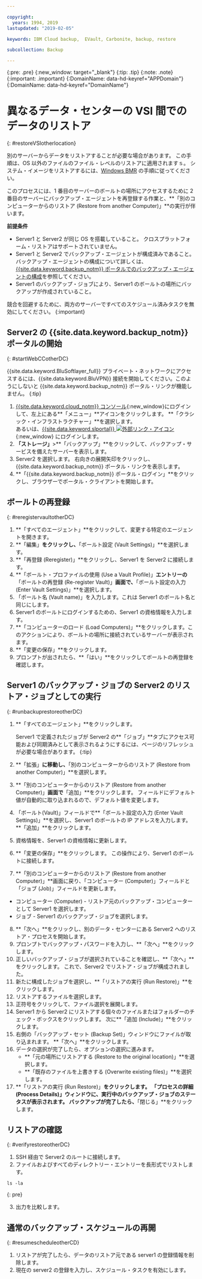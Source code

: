```yaml
---

copyright:
  years: 1994, 2019
lastupdated: "2019-02-05"

keywords: IBM Cloud backup,  EVault, Carbonite, backup, restore

subcollection: Backup

---
```

{:pre: .pre}
{:new_window: target="_blank"}
{:tip: .tip}
{:note: .note}
{:important: .important}
{:DomainName: data-hd-keyref="APPDomain"}
{:DomainName: data-hd-keyref="DomainName"}

# 異なるデータ・センターの VSI 間でのデータのリストア
{: #restoreVSIotherlocation}

別のサーバーからデータをリストアすることが必要な場合があります。 この手順は、OS 以外のファイルのファイル・レベルのリストアに適用されますｓ。 システム・イメージをリストアするには、[Windows BMR](/docs/infrastructure/Backup?topic=Backup-restoreBMR) の手順に従ってください。

このプロセスには、1 番目のサーバーのボールトの場所にアクセスするために 2 番目のサーバーにバックアップ・エージェントを再登録する作業と、**「別のコンピューターからのリストア (Restore from another Computer)」**の実行が伴います。

**前提条件**

- Server1 と Server2 が同じ OS を搭載していること。 クロスプラットフォーム・リストアはサポートされていません。
- Server1 と Server2 でバックアップ・エージェントが構成済みであること。 バックアップ・エージェントの構成について詳しくは、[{{site.data.keyword.backup_notm}} ポータルでのバックアップ・エージェントの構成](/docs/infrastructure/Backup?topic=Backup-gettingstarted#gettingstarted)を参照してください。
- Server1 のバックアップ・ジョブにより、Server1 のボールトの場所にバックアップが作成されていること。

競合を回避するために、両方のサーバーですべてのスケジュール済みタスクを無効にしてください。
{:important}

## Server2 の {{site.data.keyword.backup_notm}} ポータルの開始
{: #startWebCCotherDC}

{{site.data.keyword.BluSoftlayer_full}} プライベート・ネットワークにアクセスするには、{{site.data.keyword.BluVPN}} 接続を開始してください。このようにしないと {{site.data.keyword.backup_notm}} ポータル・リンクが機能しません。
{:tip}

1. [{{site.data.keyword.cloud_notm}} コンソール](https://{DomainName}/){:new_window}にログインして、左上にある**「メニュー」**アイコンをクリックします。 **「クラシック・インフラストラクチャー」**を選択します。 <br/>
   あるいは、[{{site.data.keyword.slportal}} ![外部リンク・アイコン](../../icons/launch-glyph.svg "外部リンク・アイコン")](https://control.softlayer.com/){:new_window} にログインします。
2. **「ストレージ」**>**「バックアップ」**をクリックして、バックアップ・サービスを備えたサーバーを表示します。
3. Server2 を選択します。 右向きの展開矢印をクリックし、{{site.data.keyword.backup_notm}} ポータル・リンクを表示します。
4. **「{{site.data.keyword.backup_notm}} ポータル・ログイン」**をクリックし、ブラウザーでポータル・クライアントを開始します。

## ボールトの再登録
{: #reregistervaultotherDC}

1. **「すべてのエージェント」**をクリックして、変更する特定のエージェントを開きます。
2. **「編集」**をクリックし、**「ボールト設定 (Vault Settings)」**を選択します。
3. **「再登録 (Reregister)」**をクリックし、Server1 を Server2 に接続します。
4. **「ボールト・プロファイルの使用 (Use a Vault Profile)」**エントリーの**「ボールトの再登録 (Re-register Vault)」**画面で、**「ボールト設定の入力 (Enter Vault Settings)」**を選択します。
5. 「ボールト名 (Vault name)」を入力します。これは Server1 のボールト名と同じにします。
6. Server1 のボールトにログインするための、Server1 の資格情報を入力します。
7. **「コンピューターのロード (Load Computers)」**をクリックします。このアクションにより、ボールトの場所に接続されているサーバーが表示されます。
8. **「変更の保存」**をクリックします。
9. プロンプトが出されたら、**「はい」**をクリックしてボールトの再登録を確認します。

## Server1 のバックアップ・ジョブの Server2 のリストア・ジョブとしての実行
{: #runbackuprestoreotherDC}

1. **「すべてのエージェント」**をクリックします。

   Server1 で定義されたジョブが Server2 の**「ジョブ」**タブにアクセス可能および同期済みとして表示されるようにするには、ページのリフレッシュが必要な場合があります。
   {:tip}
2. **「拡張」**に移動し、**「別のコンピューターからのリストア (Restore from another Computer)」**を選択します。
3. **「別のコンピューターからのリストア (Restore from another Computer)」**画面で**「追加」**をクリックします。 フィールドにデフォルト値が自動的に取り込まれるので、デフォルト値を変更します。
4. 「ボールト(Vault)」フィールドで**「ボールト設定の入力 (Enter Vault Settings)」**を選択し、Server1 のボールトの IP アドレスを入力します。 **「追加」**をクリックします。
5. 資格情報を、Server1 の資格情報に更新します。
6. **「変更の保存」**をクリックします。 この操作により、Server1 のボールトに接続します。
7. **「別のコンピューターからのリストア (Restore from another Computer)」**画面に戻り、「コンピューター (Computer)」フィールドと「ジョブ (Job)」フィールドを更新します。
  - コンピューター (Computer) - リストア元のバックアップ・コンピューターとして Server1 を選択します。
  - ジョブ - Server1 のバックアップ・ジョブを選択します。
8. **「次へ」**をクリックし、別のデータ・センターにある Server2 へのリストア・プロセスを開始します。
9. プロンプトでバックアップ・パスワードを入力し、**「次へ」**をクリックします。
10. 正しいバックアップ・ジョブが選択されていることを確認し、**「次へ」**をクリックします。 これで、Server2 でリストア・ジョブが構成されました。
11. 新たに構成したジョブを選択し、**「リストアの実行 (Run Restore)」**をクリックします。
12. リストアするファイルを選択します。
13. 正符号をクリックして、ファイル選択を展開します。
14. Server1 から Server2 にリストアする個々のファイルまたはフォルダーのチェック・ボックスをクリックします。 次に**「追加 (Include)」**をクリックします。
15. 右側の「バックアップ・セット (Backup Set)」ウィンドウにファイルが取り込まれます。 **「次へ」**をクリックします。
16. データの選択が完了したら、オプションの選択に進みます。
    - **「元の場所にリストアする (Restore to the original location)」**を選択します。
    - **「既存のファイルを上書きする (Overwrite existing files)」**を選択します。
17. **「リストアの実行 (Run Restore)」**をクリックします。 「プロセスの詳細 (Process Details)」ウィンドウに、実行中のバックアップ・ジョブのステータスが表示されます。 バックアップが完了したら、**「閉じる」**をクリックします。


## リストアの確認
{: #verifyrestoreotherDC}

1. SSH 経由で Server2 のルートに接続します。
2. ファイルおよびすべてのディレクトリー・エントリーを長形式でリストします。
  ```
  ls -la
  ```
  {: pre}

3. 出力を比較します。

## 通常のバックアップ・スケジュールの再開
{: #resumescheduleotherCD}

1. リストアが完了したら、データのリストア元である server1 の登録情報を削除します。
2. 現在の server2 の登録を入力し、スケジュール・タスクを有効にします。
